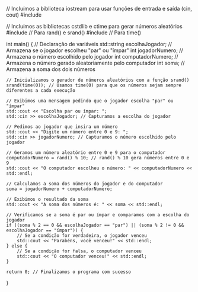 // Incluímos a biblioteca iostream para usar funções de entrada e saída (cin, cout)
#include <iostream>

// Incluímos as bibliotecas cstdlib e ctime para gerar números aleatórios
#include <cstdlib> // Para rand() e srand()
#include <ctime>   // Para time()

int main() {
    // Declaração de variáveis
    std::string escolhaJogador; // Armazena se o jogador escolheu "par" ou "ímpar"
    int jogadorNumero;          // Armazena o número escolhido pelo jogador
    int computadorNumero;       // Armazena o número gerado aleatoriamente pelo computador
    int soma;                   // Armazena a soma dos dois números

    // Inicializamos o gerador de números aleatórios com a função srand()
    srand(time(0)); // Usamos time(0) para que os números sejam sempre diferentes a cada execução

    // Exibimos uma mensagem pedindo que o jogador escolha "par" ou "ímpar"
    std::cout << "Escolha par ou ímpar: ";
    std::cin >> escolhaJogador; // Capturamos a escolha do jogador

    // Pedimos ao jogador que insira um número
    std::cout << "Digite um número entre 0 e 9: ";
    std::cin >> jogadorNumero; // Capturamos o número escolhido pelo jogador

    // Geramos um número aleatório entre 0 e 9 para o computador
    computadorNumero = rand() % 10; // rand() % 10 gera números entre 0 e 9
    std::cout << "O computador escolheu o número: " << computadorNumero << std::endl;

    // Calculamos a soma dos números do jogador e do computador
    soma = jogadorNumero + computadorNumero;

    // Exibimos o resultado da soma
    std::cout << "A soma dos números é: " << soma << std::endl;

    // Verificamos se a soma é par ou ímpar e comparamos com a escolha do jogador
    if ((soma % 2 == 0 && escolhaJogador == "par") || (soma % 2 != 0 && escolhaJogador == "ímpar")) {
        // Se a condição for verdadeira, o jogador venceu
        std::cout << "Parabéns, você venceu!" << std::endl;
    } else {
        // Se a condição for falsa, o computador venceu
        std::cout << "O computador venceu!" << std::endl;
    }

    return 0; // Finalizamos o programa com sucesso
}



